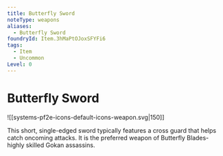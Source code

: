 ```yaml
---
title: Butterfly Sword
noteType: weapons
aliases:
  - Butterfly Sword
foundryId: Item.3hMaPtOJoxSFYFi6
tags:
  - Item
  - Uncommon
Level: 0
---
```


# Butterfly Sword
![[systems-pf2e-icons-default-icons-weapon.svg|150]]

This short, single-edged sword typically features a cross guard that helps catch oncoming attacks. It is the preferred weapon of Butterfly Blades-highly skilled Gokan assassins.
